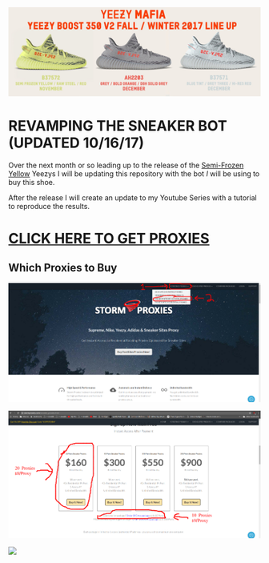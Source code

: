 [![N|Solid](static/yeezy.jpg)](#)

# **REVAMPING THE SNEAKER BOT (UPDATED 10/16/17)**

Over the next month or so leading up to the release of the [Semi-Frozen Yellow](https://www.highsnobiety.com/2017/08/10/kanye-semi-frozen-yellow-adidas-yeezy-boost-350-v2/) Yeezys I will be updating this repository with the bot *I* will be using to buy this shoe.

After the release I will create an update to my Youtube Series with a tutorial to reproduce the results.

# [CLICK HERE TO GET PROXIES](https://stormproxies.com/clients/aff/go/Christopherlambert106)

## Which Proxies to Buy

[![N|Solid](static/proxy1.png)](#)

[![N|Solid](static/proxy2.png)](#)

<img src="static/proxy1.jpg" style="width: 200px;"/>